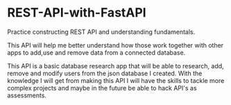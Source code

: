 # REST-API-with-FastAPI
 Practice constructing REST API and understanding fundamentals.

 This API will help me better understand how those work together with other apps to add,use and remove data from a connected database.

 This API is a basic database research app that will be able to research, add, remove and modify users from the json database I created. With the knowledge I will get from making this API I will have the skills to tackle more complex projects and maybe in the future be able to hack API's as assessments.
